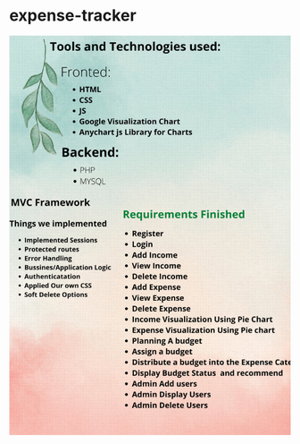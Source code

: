 # expense-tracker
<img src="https://github.com/abudah/expense-tracker/blob/main/Notepaper%20Watercolor.png?raw=true" />
